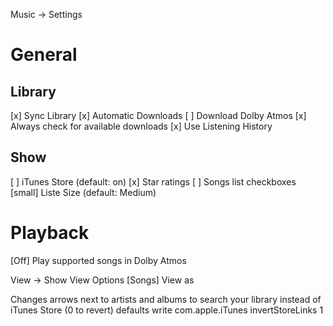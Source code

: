 Music -> Settings
# General
## Library
[x] Sync Library
[x] Automatic Downloads
[ ] Download Dolby Atmos
[x] Always check for available downloads
[x] Use Listening History

## Show
[ ] iTunes Store (default: on)
[x] Star ratings
[ ] Songs list checkboxes
[small] Liste Size (default: Medium)

# Playback
[Off] Play supported songs in Dolby Atmos

View -> Show View Options
[Songs] View as


Changes arrows next to artists and albums to search your library instead of iTunes Store (0 to revert)
defaults write com.apple.iTunes invertStoreLinks 1
